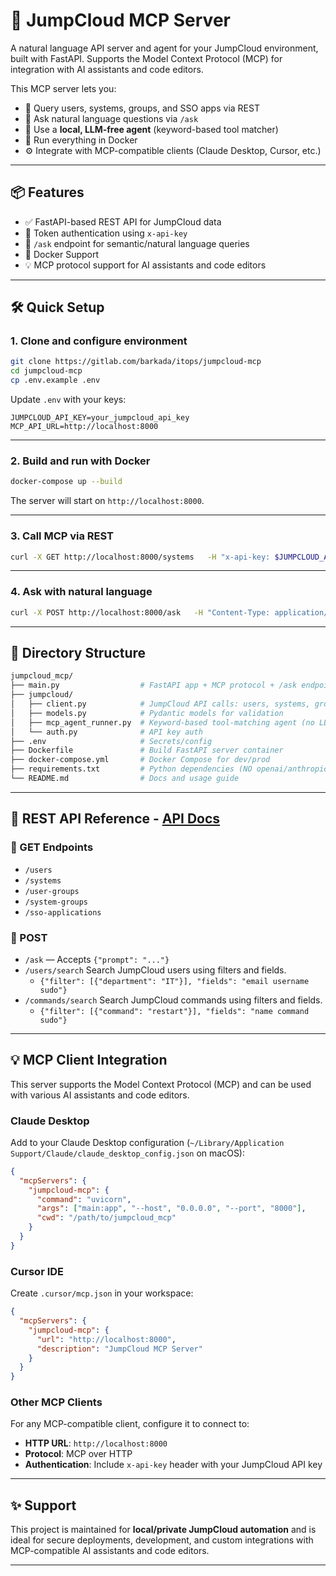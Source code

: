 # 🤖 JumpCloud MCP Server

A natural language API server and agent for your JumpCloud environment, built with FastAPI. Supports the Model Context Protocol (MCP) for integration with AI assistants and code editors.

This MCP server lets you:

- 🔎 Query users, systems, groups, and SSO apps via REST
- 💬 Ask natural language questions via `/ask`
- 🤖 Use a **local, LLM-free agent** (keyword-based tool matcher)
- 🐳 Run everything in Docker
- ⚙️ Integrate with MCP-compatible clients (Claude Desktop, Cursor, etc.)

---

## 📦 Features

- ✅ FastAPI-based REST API for JumpCloud data
- 🔐 Token authentication using `x-api-key`
- 🤖 `/ask` endpoint for semantic/natural language queries
- 🐳 Docker Support
- 💡 MCP protocol support for AI assistants and code editors

---

## 🛠️ Quick Setup

### 1. Clone and configure environment

```bash
git clone https://gitlab.com/barkada/itops/jumpcloud-mcp
cd jumpcloud-mcp
cp .env.example .env
```

Update `.env` with your keys:

```env
JUMPCLOUD_API_KEY=your_jumpcloud_api_key
MCP_API_URL=http://localhost:8000
```

---

### 2. Build and run with Docker

```bash
docker-compose up --build
```

The server will start on `http://localhost:8000`.

---

### 3. Call MCP via REST

```bash
curl -X GET http://localhost:8000/systems   -H "x-api-key: $JUMPCLOUD_API_KEY"
```

---

### 4. Ask with natural language

```bash
curl -X POST http://localhost:8000/ask   -H "Content-Type: application/json"   -H "x-api-key: $JUMPCLOUD_API_KEY"   -d '{"prompt": "List all active Mac systems"}'
```

---

## 📁 Directory Structure

```graphql
jumpcloud_mcp/
├── main.py                  # FastAPI app + MCP protocol + /ask endpoint
├── jumpcloud/
│   ├── client.py            # JumpCloud API calls: users, systems, groups
│   ├── models.py            # Pydantic models for validation
│   ├── mcp_agent_runner.py  # Keyword-based tool-matching agent (no LLM)
│   └── auth.py              # API key auth
├── .env                     # Secrets/config
├── Dockerfile               # Build FastAPI server container
├── docker-compose.yml       # Docker Compose for dev/prod
├── requirements.txt         # Python dependencies (NO openai/anthropic)
└── README.md                # Docs and usage guide
```

---

## 🔧 REST API Reference - [API Docs](http://localhost:8000/docs)

### 📍 GET Endpoints

- `/users`
- `/systems`
- `/user-groups`
- `/system-groups`
- `/sso-applications`

### 📍 POST

- `/ask` — Accepts `{"prompt": "..."}`
- `/users/search` Search JumpCloud users using filters and fields.
  - `{"filter": [{"department": "IT"}], "fields": "email username sudo"}`
- `/commands/search` Search JumpCloud commands using filters and fields.
  - `{"filter": [{"command": "restart"}], "fields": "name command sudo"}`

---

## 💡 MCP Client Integration

This server supports the Model Context Protocol (MCP) and can be used with various AI assistants and code editors.

### Claude Desktop

Add to your Claude Desktop configuration (`~/Library/Application Support/Claude/claude_desktop_config.json` on macOS):

```json
{
  "mcpServers": {
    "jumpcloud-mcp": {
      "command": "uvicorn",
      "args": ["main:app", "--host", "0.0.0.0", "--port", "8000"],
      "cwd": "/path/to/jumpcloud_mcp"
    }
  }
}
```

### Cursor IDE

Create `.cursor/mcp.json` in your workspace:

```json
{
  "mcpServers": {
    "jumpcloud-mcp": {
      "url": "http://localhost:8000",
      "description": "JumpCloud MCP Server"
    }
  }
}
```

### Other MCP Clients

For any MCP-compatible client, configure it to connect to:

- **HTTP URL**: `http://localhost:8000`
- **Protocol**: MCP over HTTP
- **Authentication**: Include `x-api-key` header with your JumpCloud API key

---

## ✨ Support

This project is maintained for **local/private JumpCloud automation** and is ideal for secure deployments, development, and custom integrations with MCP-compatible AI assistants and code editors.

---
